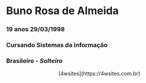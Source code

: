 # Buno Rosa de Almeida 
### 19 anos 29/03/1998
### Cursando Sistemas da informação
### **Brasileiro** - _Solteiro_
<center>[4wsites](https://4wsites.com.br) </center>


